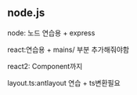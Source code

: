 <h2>node.js</h2>
<p>node: 노드 연습용 + express</p>
<p>react:연습용 + mains/ 부분 추가해줘야함</p>
<p>react2: Component까지</p>
<p>layout.ts:antlayout 연습 + ts변환필요</p>

